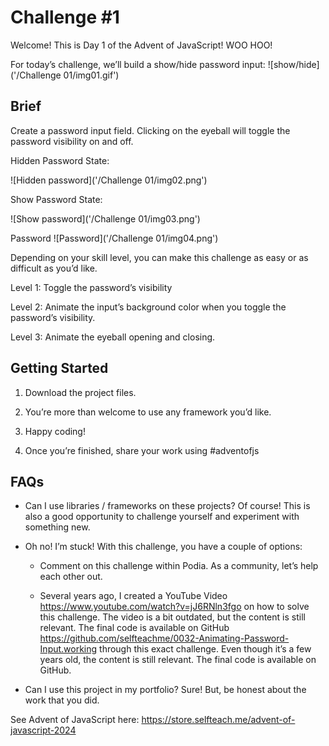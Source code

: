 # Challenge #1
Welcome! This is Day 1 of the Advent of JavaScript! WOO HOO!

For today’s challenge, we’ll build a show/hide password input:
![show/hide]('/Challenge 01/img01.gif')

## Brief

Create a password input field. Clicking on the eyeball will toggle the password visibility on and off.

Hidden Password State:

![Hidden password]('/Challenge 01/img02.png')

Show Password State:

![Show password]('/Challenge 01/img03.png')

Password
![Password]('/Challenge 01/img04.png')

Depending on your skill level, you can make this challenge as easy or as difficult as you’d like.

Level 1: Toggle the password’s visibility

Level 2: Animate the input’s background color when you toggle the password’s visibility.

Level 3: Animate the eyeball opening and closing.

## Getting Started

1. Download the project files.

2. You’re more than welcome to use any framework you’d like.

3. Happy coding!

4. Once you’re finished, share your work using #adventofjs

## FAQs

- Can I use libraries / frameworks on these projects? Of course! This is also a good opportunity to challenge yourself and experiment with something new.

- Oh no! I’m stuck! With this challenge, you have a couple of options:

    - Comment on this challenge within Podia. As a community, let’s help each other out.

    - Several years ago, I created a YouTube Video https://www.youtube.com/watch?v=jJ6RNln3fgo on how to solve this challenge. The video is a bit outdated, but the content is still relevant. The final code is available on GitHub https://github.com/selfteachme/0032-Animating-Password-Input.working through this exact challenge. Even though it’s a few years old, the content is still relevant. The final code is available on GitHub.

- Can I use this project in my portfolio? Sure! But, be honest about the work that you did.

See Advent of JavaScript here: https://store.selfteach.me/advent-of-javascript-2024
